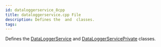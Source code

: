 ```yaml
---
id: dataloggerservice_8cpp
title: dataloggerservice.cpp File
description: Defines the  and  classes.
tags:
---
```

Defines the [DataLoggerService](classDataLoggerService) and [DataLoggerServicePrivate](classDataLoggerServicePrivate) classes.
